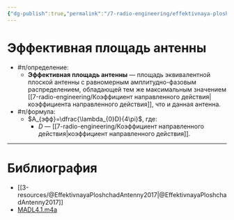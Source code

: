 ```yaml
---
{"dg-publish":true,"permalink":"/7-radio-engineering/effektivnaya-ploshhad-antenny/","title":"Эффективная площадь антенны"}
---
```



# Эффективная площадь антенны

- #π/определение:
	- **Эффективная площадь антенны** — площадь эквивалентной плоской антенны с равномерным амплитудно-фазовым распределением, обладающей тем же максимальным значением [[7-radio-engineering/Коэффициент направленного действия\|коэффициента направленного действия]], что и данная антенна.
- #π/формула:
	- $A_{эфф}=\dfrac{\lambda_{0}D}{4\pi}$, где:
		- $D$ — [[7-radio-engineering/Коэффициент направленного действия\|коэффициент направленного действия]].

---

# Библиография

- [[3-resources/@EffektivnayaPloshchadAntenny2017\|@EffektivnayaPloshchadAntenny2017]]
- [MADL4.1.m4a](file:///C:%5CUsers%5CMojo%5CiCloudDrive%5C_university%5CIllarionov%5Clecture-recording%5CMADL4.1.m4a)